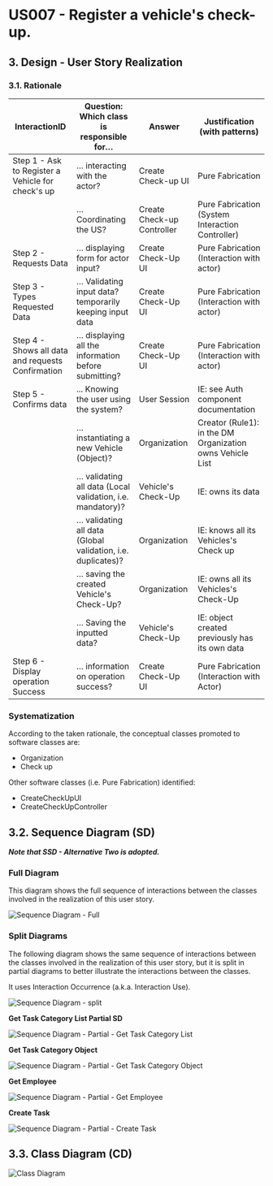 # US007 - Register a vehicle's check-up.
## 3. Design - User Story Realization 

### 3.1. Rationale

| InteractionID                                     | Question: Which class is responsible for…                   | Answer                     | Justification (with patterns)                             |
|---------------------------------------------------|-------------------------------------------------------------|----------------------------|-----------------------------------------------------------|
| Step 1 - Ask to Register a Vehicle for check's up | … interacting with  the actor?                              | Create Check-up UI         | Pure Fabrication                                          |
|                                                   | … Coordinating the US?                                      | Create Check-up Controller | Pure Fabrication (System Interaction Controller)          |
| Step 2 - Requests Data                            | … displaying form for actor input?                          | Create Check-Up UI         | Pure Fabrication (Interaction with actor)                 |
| Step 3 - Types Requested Data                     | … Validating input data?   temporarily keeping input data   | Create Check-Up UI         | Pure Fabrication (Interaction with actor)                 |
| Step 4 - Shows all data and requests Confirmation | … displaying all the information before submitting?         | Create Check-Up UI         | Pure Fabrication (Interaction with actor)                 |
| Step 5 - Confirms data                            | ... Knowing the user using the system?                      | User Session               | IE: see Auth component documentation                      |
|                                                   | … instantiating a new Vehicle (Object)?                     | Organization               | Creator (Rule1): in the DM Organization owns Vehicle List |
|                                                   | … validating all data (Local validation, i.e. mandatory)?   | Vehicle's Check-Up         | IE: owns its data                                         |
|                                                   | … validating all data (Global validation, i.e. duplicates)? | Organization               | IE: knows all its Vehicles's Check up                     |
|                                                   | … saving the created Vehicle's Check-Up?                    | Organization               | IE: owns all its Vehicles's Check-Up                      |
|                                                   | … Saving the inputted data?                                 | Vehicle's Check-Up         | IE: object created previously has its own data            |
| Step 6 - Display operation Success                | … information on operation success?                         | Create Check-Up UI         | Pure Fabrication (Interaction with Actor)                 |

### Systematization ##

According to the taken rationale, the conceptual classes promoted to software classes are:

* Organization
* Check up

Other software classes (i.e. Pure Fabrication) identified:

* CreateCheckUpUI
* CreateCheckUpController


## 3.2. Sequence Diagram (SD)

_**Note that SSD - Alternative Two is adopted.**_

### Full Diagram

This diagram shows the full sequence of interactions between the classes involved in the realization of this user story.

![Sequence Diagram - Full](svg/us006-sequence-diagram-full.svg)

### Split Diagrams

The following diagram shows the same sequence of interactions between the classes involved in the realization of this user story, but it is split in partial diagrams to better illustrate the interactions between the classes.

It uses Interaction Occurrence (a.k.a. Interaction Use).

![Sequence Diagram - split](svg/us006-sequence-diagram-split.svg)

**Get Task Category List Partial SD**

![Sequence Diagram - Partial - Get Task Category List](svg/us006-sequence-diagram-partial-get-task-category-list.svg)

**Get Task Category Object**

![Sequence Diagram - Partial - Get Task Category Object](svg/us006-sequence-diagram-partial-get-task-category.svg)

**Get Employee**

![Sequence Diagram - Partial - Get Employee](svg/us006-sequence-diagram-partial-get-employee.svg)

**Create Task**

![Sequence Diagram - Partial - Create Task](svg/us006-sequence-diagram-partial-create-task.svg)

## 3.3. Class Diagram (CD)

![Class Diagram](svg/us006-class-diagram.svg)
